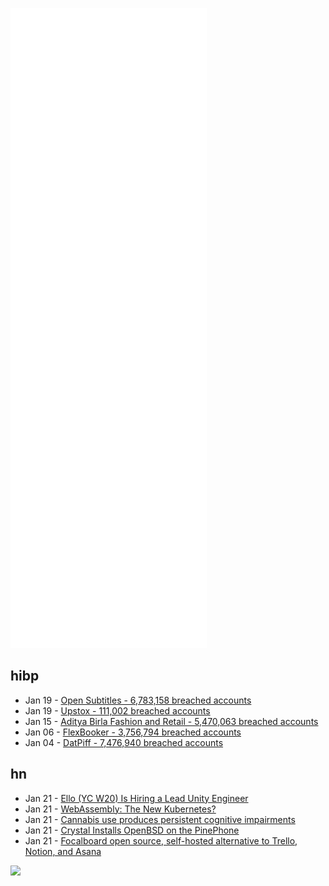 ![Metrics](https://raw.githubusercontent.com/phixion/phixion/master/metrics.svg)

## hibp

<!--
for https://github.com/phixion/phixion/blob/main/.github/workflows/feeds.yml
-->
<!--START_SECTION:haveibeenpwnd-->
- Jan 19 - [Open Subtitles - 6,783,158 breached accounts](https://haveibeenpwned.com/PwnedWebsites#OpenSubtitles)
- Jan 19 - [Upstox - 111,002 breached accounts](https://haveibeenpwned.com/PwnedWebsites#Upstox)
- Jan 15 - [Aditya Birla Fashion and Retail - 5,470,063 breached accounts](https://haveibeenpwned.com/PwnedWebsites#ABFRL)
- Jan 06 - [FlexBooker - 3,756,794 breached accounts](https://haveibeenpwned.com/PwnedWebsites#FlexBooker)
- Jan 04 - [DatPiff - 7,476,940 breached accounts](https://haveibeenpwned.com/PwnedWebsites#DatPiff)
<!--END_SECTION:haveibeenpwnd-->

## hn

<!--
for https://github.com/phixion/phixion/blob/main/.github/workflows/feeds.yml
-->
<!--START_SECTION:hn-->
- Jan 21 - [Ello (YC W20) Is Hiring a Lead Unity Engineer](https://www.ycombinator.com/companies/ello/jobs/26qbW2p-lead-unity-engineer)
- Jan 21 - [WebAssembly: The New Kubernetes?](https://wingolog.org/archives/2021/12/13/webassembly-the-new-kubernetes)
- Jan 21 - [Cannabis use produces persistent cognitive impairments](https://www.addictionjournal.org/posts/cannabis-use-produces-persistent-cognitive-impairments)
- Jan 21 - [Crystal Installs OpenBSD on the PinePhone](https://www.exoticsilicon.com/crystal/pinephone_openbsd)
- Jan 21 - [Focalboard open source, self-hosted alternative to Trello, Notion, and Asana](https://github.com/mattermost/focalboard)
<!--END_SECTION:hn-->

<!--
for https://yhype.me
-->
![](https://hit.yhype.me/github/profile?user_id=13013670)
